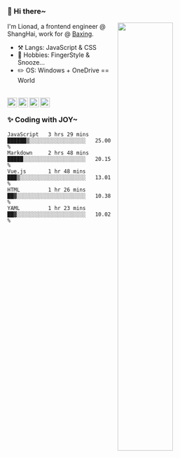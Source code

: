 ### 👋 Hi there~

[<img align="right" width="50%" src="https://github-readme-stats.vercel.app/api?username=Lionad-Morotar&show_icons=true">](https://metrics.lecoq.io/ouuan?template=classic)

I'm Lionad, a frontend engineer @ ShangHai, work for @ [Baxing](https://github.com/baixing).

- ⚒️ Langs: JavaScript & CSS
- 🎨 Hobbies: FingerStyle & Snooze...
- ✏️ OS: Windows + OneDrive == World

<br />

<a href="https://www.lionad.art">
  <img align="left" alt="lionad-art" width="22px" src="https://cdn.jsdelivr.net/npm/simple-icons@3.1.0/icons/wordpress.svg" />
</a>
<a href="#1806234223">
  <img align="left" alt="1806234223" width="22px" src="https://cdn.jsdelivr.net/npm/simple-icons@3.1.0/icons/tencentqq.svg" />
</a>
<a href="https://www.zhihu.com/people/Lionad">
  <img align="left" alt="132yse" width="22px" src="https://cdn.jsdelivr.net/npm/simple-icons@3.1.0/icons/zhihu.svg" />
</a>
<a href="https://github.com/Lionad-Morotar">
  <img align="left" alt="yisar" width="22px" src="https://cdn.jsdelivr.net/npm/simple-icons@3.1.0/icons/github.svg" />
</a>

<br />

### ✨ Coding with JOY~

<!--START_SECTION:waka-->
```text
JavaScript   3 hrs 29 mins   ██████▒░░░░░░░░░░░░░░░░░░   25.00 % 
Markdown     2 hrs 48 mins   █████░░░░░░░░░░░░░░░░░░░░   20.15 % 
Vue.js       1 hr 48 mins    ███▒░░░░░░░░░░░░░░░░░░░░░   13.01 % 
HTML         1 hr 26 mins    ██▓░░░░░░░░░░░░░░░░░░░░░░   10.38 % 
YAML         1 hr 23 mins    ██▓░░░░░░░░░░░░░░░░░░░░░░   10.02 % 
```
<!--END_SECTION:waka-->
